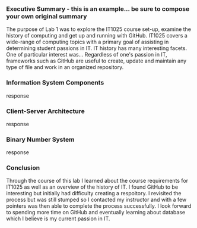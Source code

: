 ### Executive Summary - this is an example... be sure to compose your own original summary
The purpose of Lab 1 was to explore the IT1025 course set-up, examine the history of computing and get up and running with GitHub. IT1025 covers a wide-range of computing topics with a primary goal of assisting in determining student passions in IT.  IT history has many interesting facets. One of particular interest was... Regardless of one's passion in IT, frameworks such as GitHub are useful to create, update and maintain any type of file and work in an organized repository.

### Information System Components

response

### Client-Server Architecture

response

### Binary Number System

response

### Conclusion

Through the course of this lab I learned about the course requirements for IT1025 as well as an overview of the history of IT.  I found GitHub to be interesting but initially had difficulty creating a respoitory.  I revisited the process but was still stumped so I contacted my instructor and with a few pointers was then able to complete the process successfully. I look forward to spending more time on GitHub and eventually learning about database which I believe is my current passion in IT.
